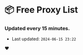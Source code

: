 # :package: Free Proxy List
### Updated every 15 minutes.

- Last updated: `2024-06-15 23:22`

:heart:
